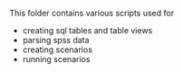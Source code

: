 This folder contains various scripts used for
- creating sql tables and table views
- parsing spss data
- creating scenarios
- running scenarios
